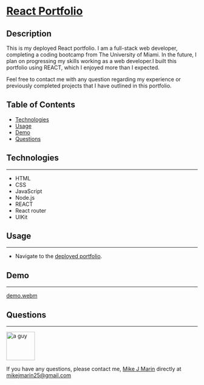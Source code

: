 # [React Portfolio](https://mikejmarin25.github.io/react-portfolio/#/)

## Description
This is my deployed React portfolio. I am a full-stack web developer, completing a coding bootcamp from The University of Miami.
In the future, I plan on progressing my skills working as a web developer.I built this portfolio using REACT, 
which I enjoyed more than I expected.

Feel free to contact me with any question regarding my experience or previously completed projects that I have outlined in this portfolio.

## Table of Contents
* [Technologies](#technologies)
* [Usage](#usage)
* [Demo](#demo)
* [Questions](#questions)

## Technologies
------
* HTML
* CSS
* JavaScript
* Node.js
* REACT
* React router
* UIKit

## Usage
------
* Navigate to the [deployed portfolio](https://mikejmarin25.github.io/react-profile/).

## Demo
------
[demo.webm](https://user-images.githubusercontent.com/105763252/198439043-3806810e-76a4-4052-b2bb-aab62a4f0978.webm)




## Questions
------

<img src="https://avatars.githubusercontent.com/u/105763252?v=4" alt="a guy" width="75px" height="75px">

If you have any questions, please contact me, [Mike J Marin](mikejmarin25@gmail.com) directly at mikejmarin25@gmail.com

